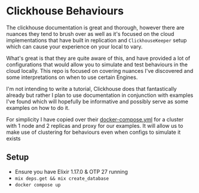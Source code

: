 # Clickhouse Behaviours

The clickhouse documentation is great and thorough, however there are nuances they tend to brush over as well as it's focused on the cloud implementations that have built in replication and `ClickhouseKeeper` setup which can cause your experience on your local to vary.

What's great is that they are quite aware of this, and have provided a lot of configurations that would allow you to simulate and test behaviours in the cloud locally.
This repo is focused on covering nuances I've discovered and some interpretations on when to use certain Engines.

I'm not intending to write a tutorial, Clickhouse does that fantastically already but rather I plan to use documentation in conjunction with examples I've found which will hopefully be informative and possibly serve as some examples on how to do it.

For simplicity I have copied over their [docker-compose.yml](https://github.com/ClickHouse/examples/tree/main/docker-compose-recipes/recipes/cluster_1S_2R_ch_proxy) for a cluster with 1 node and 2 replicas and proxy for our examples. It will allow us to make use of clustering for behaviours even when configs to simulate it exists

## Setup

- Ensure you have Elixir 1.17.0 & OTP 27 running
- `mix deps.get && mix create_database`
- `docker compose up`
